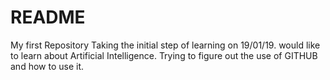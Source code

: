 # README
My first Repository
Taking the initial step of learning on 19/01/19.
would like to learn about Artificial Intelligence.
Trying to figure out the use of GITHUB and how to use it.
